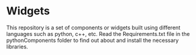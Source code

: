 # Widgets

This repository is a set of components or widgets built using different languages such as python, c++, etc.
Read the Requirements.txt file in the pythonComponents folder to find out about and install the necessary libraries.
